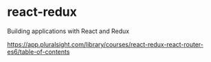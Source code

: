 # react-redux
Building applications with React and Redux

https://app.pluralsight.com/library/courses/react-redux-react-router-es6/table-of-contents

